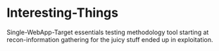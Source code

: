 # Interesting-Things
Single-WebApp-Target essentials testing methodology tool starting at recon-information gathering for the juicy stuff ended up in exploitation.
